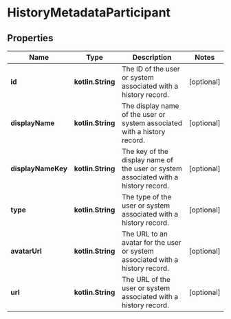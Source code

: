 
# HistoryMetadataParticipant

## Properties
Name | Type | Description | Notes
------------ | ------------- | ------------- | -------------
**id** | **kotlin.String** | The ID of the user or system associated with a history record. |  [optional]
**displayName** | **kotlin.String** | The display name of the user or system associated with a history record. |  [optional]
**displayNameKey** | **kotlin.String** | The key of the display name of the user or system associated with a history record. |  [optional]
**type** | **kotlin.String** | The type of the user or system associated with a history record. |  [optional]
**avatarUrl** | **kotlin.String** | The URL to an avatar for the user or system associated with a history record. |  [optional]
**url** | **kotlin.String** | The URL of the user or system associated with a history record. |  [optional]



